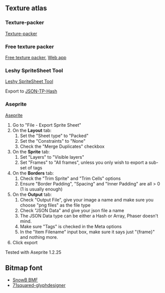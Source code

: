 ## Texture atlas

### Texture-packer

[Texture-packer](https://www.codeandweb.com/texturepacker)

### Free texture packer

[Free texture packer](http://free-tex-packer.com/), [Web app](http://free-tex-packer.com/app/)

### Leshy SpriteSheet Tool

[Leshy SpriteSheet Tool](https://www.leshylabs.com/apps/sstool/)

Export to [JSON-TP-Hash](https://www.leshylabs.com/blog/posts/2013-12-03-Leshy_SpriteSheet_Tool.html#json-tp-hash)

### Aseprite

[Aseprite](https://www.aseprite.org/)

1. Go to "File - Export Sprite Sheet"
1. On the **Layout** tab:
   1. Set the "Sheet type" to "Packed"
   1. Set the "Constraints" to "None"
   1. Check the "Merge Duplicates" checkbox
1. On the **Sprite** tab:
    1. Set "Layers" to "Visible layers"
    1. Set "Frames" to "All frames", unless you only wish to export a sub-set of tags
1. On the **Borders** tab:
    1. Check the "Trim Sprite" and "Trim Cells" options
    1. Ensure "Border Padding", "Spacing" and "Inner Padding" are all > 0 (1 is usually enough)    
1. On the **Output** tab:
    1. Check "Output File", give your image a name and make sure you choose "png files" as the file type
    1. Check "JSON Data" and give your json file a name
    1. The JSON Data type can be either a Hash or Array, Phaser doesn't mind.
    1. Make sure "Tags" is checked in the Meta options
    1. In the "Item Filename" input box, make sure it says just "{frame}" and nothing more.
1. Click export

Tested with Aseprite 1.2.25

## Bitmap font

- [SnowB BMF](https://snowb.org/)
- [71squared-glyphdesigner](http://www.71squared.com/glyphdesigner)